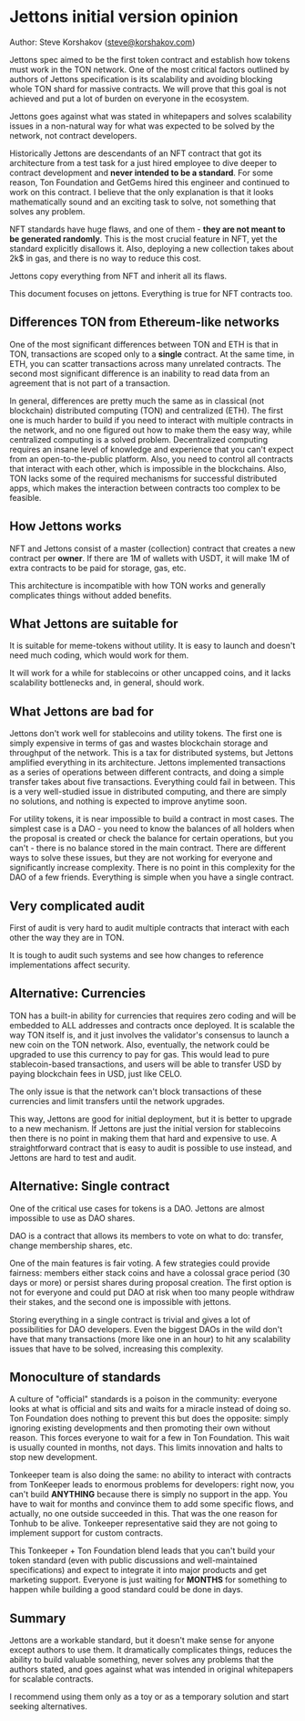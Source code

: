 # Jettons initial version opinion

Author: Steve Korshakov (steve@korshakov.com)

Jettons spec aimed to be the first token contract and establish how tokens must work in the TON network. One of the most critical factors outlined by authors of Jettons specification is its scalability and avoiding blocking whole TON shard for massive contracts. We will prove that this goal is not achieved and put a lot of burden on everyone in the ecosystem.

Jettons goes against what was stated in whitepapers and solves scalability issues in a non-natural way for what was expected to be solved by the network, not contract developers.

Historically Jettons are descendants of an NFT contract that got its architecture from a test task for a just hired employee to dive deeper to contract development and **never intended to be a standard**. For some reason, Ton Foundation and GetGems hired this engineer and continued to work on this contract. I believe that the only explanation is that it looks mathematically sound and an exciting task to solve, not something that solves any problem.

NFT standards have huge flaws, and one of them - **they are not meant to be generated randomly**. This is the most crucial feature in NFT, yet the standard explicitly disallows it. Also, deploying a new collection takes about 2k$ in gas, and there is no way to reduce this cost.

Jettons copy everything from NFT and inherit all its flaws.

This document focuses on jettons. Everything is true for NFT contracts too.

## Differences TON from Ethereum-like networks

One of the most significant differences between TON and ETH is that in TON, transactions are scoped only to a **single** contract. At the same time, in ETH, you can scatter transactions across many unrelated contracts. The second most significant difference is an inability to read data from an agreement that is not part of a transaction. 

In general, differences are pretty much the same as in classical (not blockchain) distributed computing (TON) and centralized (ETH). The first one is much harder to build if you need to interact with multiple contracts in the network, and no one figured out how to make them the easy way, while centralized computing is a solved problem. Decentralized computing requires an insane level of knowledge and experience that you can't expect from an open-to-the-public platform. Also, you need to control all contracts that interact with each other, which is impossible in the blockchains. Also, TON lacks some of the required mechanisms for successful distributed apps, which makes the interaction between contracts too complex to be feasible.

## How Jettons works
NFT and Jettons consist of a master (collection) contract that creates a new contract per **owner**. If there are 1M of wallets with USDT, it will make 1M of extra contracts to be paid for storage, gas, etc.

This architecture is incompatible with how TON works and generally complicates things without added benefits.

## What Jettons are suitable for

It is suitable for meme-tokens without utility. It is easy to launch and doesn't need much coding, which would work for them. 

It will work for a while for stablecoins or other uncapped coins, and it lacks scalability bottlenecks and, in general, should work.

## What Jettons are bad for

Jettons don't work well for stablecoins and utility tokens. The first one is simply expensive in terms of gas and wastes blockchain storage and throughput of the network. This is a tax for distributed systems, but Jettons amplified everything in its architecture. Jettons implemented transactions as a series of operations between different contracts, and doing a simple transfer takes about five transactions. Everything could fail in between. This is a very well-studied issue in distributed computing, and there are simply no solutions, and nothing is expected to improve anytime soon.

For utility tokens, it is near impossible to build a contract in most cases. The simplest case is a DAO - you need to know the balances of all holders when the proposal is created or check the balance for certain operations, but you can't - there is no balance stored in the main contract.
There are different ways to solve these issues, but they are not working for everyone and significantly increase complexity. There is no point in this complexity for the DAO of a few friends. Everything is simple when you have a single contract.

## Very complicated audit
First of audit is very hard to audit multiple contracts that interact with each other the way they are in TON. 

It is tough to audit such systems and see how changes to reference implementations affect security.

## Alternative: Currencies
TON has a built-in ability for currencies that requires zero coding and will be embedded to ALL addresses and contracts once deployed. It is scalable the way TON itself is, and it just involves the validator's consensus to launch a new coin on the TON network. Also, eventually, the network could be upgraded to use this currency to pay for gas. This would lead to pure stablecoin-based transactions, and users will be able to transfer USD by paying blockchain fees in USD, just like CELO. 

The only issue is that the network can't block transactions of these currencies and limit transfers until the network upgrades.

This way, Jettons are good for initial deployment, but it is better to upgrade to a new mechanism. If Jettons are just the initial version for stablecoins then there is no point in making them that hard and expensive to use. A straightforward contract that is easy to audit is possible to use instead, and Jettons are hard to test and audit.

## Alternative: Single contract
One of the critical use cases for tokens is a DAO. Jettons are almost impossible to use as DAO shares.

DAO is a contract that allows its members to vote on what to do: transfer, change membership shares, etc.

One of the main features is fair voting. A few strategies could provide fairness: members either stack coins and have a colossal grace period (30 days or more) or persist shares during proposal creation. The first option is not for everyone and could put DAO at risk when too many people withdraw their stakes, and the second one is impossible with jettons. 

Storing everything in a single contract is trivial and gives a lot of possibilities for DAO developers. Even the biggest DAOs in the wild don't have that many transactions (more like one in an hour) to hit any scalability issues that have to be solved, increasing this complexity.

## Monoculture of standards

A culture of "official" standards is a poison in the community: everyone looks at what is official and sits and waits for a miracle instead of doing so. Ton Foundation does nothing to prevent this but does the opposite: simply ignoring existing developments and then promoting their own without reason. This forces everyone to wait for a few in Ton Foundation. This wait is usually counted in months, not days. This limits innovation and halts to stop new development. 

Tonkeeper team is also doing the same: no ability to interact with contracts from TonKeeper leads to enormous problems for developers: right now, you can't build **ANYTHING** because there is simply no support in the app. You have to wait for months and convince them to add some specific flows, and actually, no one outside succeeded in this. That was the one reason for Tonhub to be alive. Tonkeeper representative said they are not going to implement support for custom contracts.

This Tonkeeper + Ton Foundation blend leads that you can't build your token standard (even with public discussions and well-maintained specifications) and expect to integrate it into major products and get marketing support. Everyone is just waiting for **MONTHS** for something to happen while building a good standard could be done in days.

## Summary
Jettons are a workable standard, but it doesn't make sense for anyone except authors to use them. It dramatically complicates things, reduces the ability to build valuable something, never solves any problems that the authors stated, and goes against what was intended in original whitepapers for scalable contracts.

I recommend using them only as a toy or as a temporary solution and start seeking alternatives.